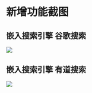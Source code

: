 # 新增功能截图

## 嵌入搜索引擎 谷歌搜索

![](https://github.com/jingjingxyk/chinese-programmer-wrong-pronunciation/blob/master/tools/chromium_extension/images/%E6%88%AA%E5%9B%BE2022-06-14-22-11.png?raw=true)

## 嵌入搜索引擎 有道搜索

![](https://raw.githubusercontent.com/jingjingxyk/chinese-programmer-wrong-pronunciation/master/tools/chromium_extension/images/截图2022-06-14-22-10.png)
